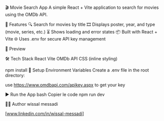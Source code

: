 🎬 Movie Search App
A simple React + Vite application to search for movies using the OMDb API.

🚀 Features
🔍 Search for movies by title
🎞 Displays poster, year, and type (movie, series, etc.)
⏳ Shows loading and error states
📦 Built with React + Vite
🌐 Uses .env for secure API key management

📸 Preview

🛠 Tech Stack
React
Vite
OMDb API
CSS (inline styling)


npm install
🔑 Setup Environment Variables
Create a .env file in the root directory:

use https://www.omdbapi.com/apikey.aspx to get your key 

▶️ Run the App
bash
Copier le code
npm run dev

🙋‍♀️ Author
wissal messadi

[www.linkedin.com/in/wissal-messadi]

